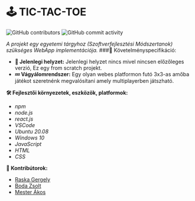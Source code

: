
# **:joystick: TIC-TAC-TOE** 

![GitHub contributors](https://img.shields.io/github/contributors/wenjaze/Tic-Tac-Toe?color=green) ![GitHub commit activity](https://img.shields.io/github/commit-activity/y/wenjaze/Tic-Tac-Toe?color=green)

_A projekt egy egyetemi tárgyhoz (Szoftverfejlesztési Módszertanok) szükséges WebApp implementációja._
###:bookmark_tabs: Követelményspecifikáció:
- **:date: Jelenlegi helyzet:**
Jelenlegi helyzet nincs mivel nincsen előzőleges verzió,
Ez egy from scratch projekt.
- **:zzz: Vágyálomrendszer:**
Egy olyan webes platformon futó 3x3-as amőba játékot szeretnénk
megvalósítani amely multiplayerben játszható.

__:hammer_and_wrench: Fejlesztői környezetek, eszközök, platformok:__
  - _npm_
  - _node.js_
  - _react.js_
  - _VSCode_
  - _Ubuntu 20.08_
  - _Windows 10_
  - *JavaScript*
  - *HTML*
  - *CSS*

**:handshake: Kontribútorok:**
- [Raska Gergely](www.github.com/wenjaze)
- [Boda Zsolt](www.github.com/GTDiablo)
- [Mester Ákos](www.github.com/mesterakos963)